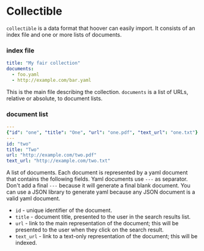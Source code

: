 # Collectible

`collectible` is a data format that hoover can easily import. It consists of an
index file and one or more lists of documents.


### index file

```yaml
title: "My fair collection"
documents:
  - foo.yaml
  - http://example.com/bar.yaml
```

This is the main file describing the collection. `documents` is a list of URLs,
relative or absolute, to document lists.


### document list

```yaml
---
{"id": "one", "title": "One", "url": "one.pdf", "text_url": "one.txt"}
---
id: "two"
title: "Two"
url: "http://example.com/two.pdf"
text_url: "http://example.com/two.txt"
```

A list of documents. Each document is represented by a yaml document that
contains the following fields. Yaml documents use `---` as separator. Don't add
a final `---` because it will generate a final blank document. You can use a
JSON library to generate yaml because any JSON document is a valid yaml
document.

* `id` - unique identifier of the document.
* `title` - document title, presented to the user in the search results list.
* `url` - link to the main representation of the document; this will be
  presented to the user when they click on the search result.
* `text_url` - link to a text-only representation of the document; this will be
  indexed.
